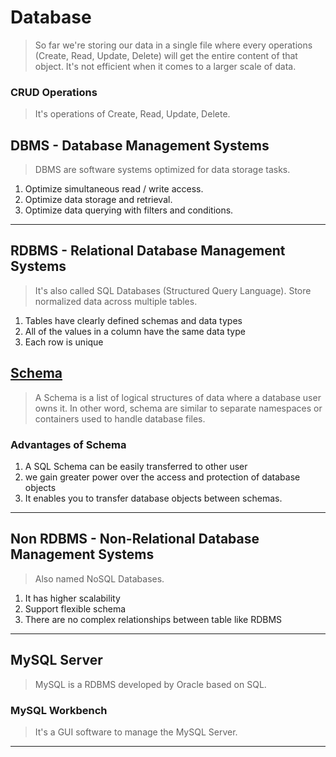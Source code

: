 # Database
> So far we're storing our data in a single file where every operations (Create, Read, Update, Delete) will get the entire content of that object. It's not efficient when it comes to a larger scale of data.

### CRUD Operations
> It's operations of Create, Read, Update, Delete.

## DBMS - Database Management Systems
> DBMS are software systems optimized for data storage tasks.
1. Optimize simultaneous read / write access.
2. Optimize data storage and retrieval.
3. Optimize data querying with filters and conditions.

---

## RDBMS - Relational Database Management Systems
> It's also called SQL Databases (Structured Query Language). Store normalized data across multiple tables.
1. Tables have clearly defined schemas and data types
2. All of the values in a column have the same data type
3. Each row is unique

## [Schema](https://www.simplilearn.com/tutorials/sql-tutorial/schema-in-sql#:~:text=In%20a%20SQL%20database%2C%20a,user%20who%20constructs%20the%20object.)
> A Schema is a list of logical structures of data where a database user owns it. In other word, schema are similar to separate namespaces or containers used to handle database files.
### Advantages of Schema
1. A SQL Schema can be easily transferred to other user
2. we gain greater power over the access and protection of database objects
3. It enables you to transfer database objects between schemas.

---

## Non RDBMS - Non-Relational Database Management Systems
> Also named NoSQL Databases.
1. It has higher scalability
2. Support flexible schema
3. There are no complex relationships between table like RDBMS

---

## MySQL Server
> MySQL is a RDBMS developed by Oracle based on SQL.

### MySQL Workbench
> It's a GUI software to manage the MySQL Server.

---
